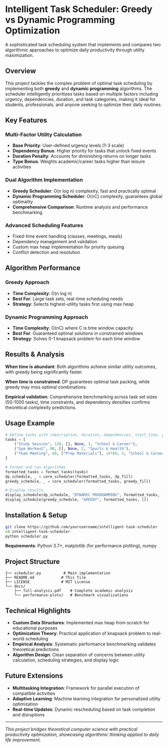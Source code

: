 # Intelligent Task Scheduler: Greedy vs Dynamic Programming Optimization

A sophisticated task scheduling system that implements and compares two algorithmic approaches to optimize daily productivity through utility maximization.

## Overview

This project tackles the complex problem of optimal task scheduling by implementing both **greedy** and **dynamic programming** algorithms. The scheduler intelligently prioritizes tasks based on multiple factors including urgency, dependencies, duration, and task categories, making it ideal for students, professionals, and anyone seeking to optimize their daily routines.

## Key Features

### Multi-Factor Utility Calculation
- **Base Priority**: User-defined urgency levels (1-3 scale)
- **Dependency Bonus**: Higher priority for tasks that unlock fixed events
- **Duration Penalty**: Accounts for diminishing returns on longer tasks
- **Type Bonus**: Weights academic/career tasks higher than leisure activities

### Dual Algorithm Implementation
- **Greedy Scheduler**: O(n log n) complexity, fast and practically optimal
- **Dynamic Programming Scheduler**: O(nC) complexity, guarantees global optimality
- **Comprehensive Comparison**: Runtime analysis and performance benchmarking

### Advanced Scheduling Features
- Fixed-time event handling (classes, meetings, meals)
- Dependency management and validation
- Custom max heap implementation for priority queuing
- Conflict detection and resolution

## Algorithm Performance

### Greedy Approach
- **Time Complexity**: O(n log n)
- **Best For**: Large task sets, real-time scheduling needs
- **Strategy**: Selects highest-utility tasks first using max heap

### Dynamic Programming Approach
- **Time Complexity**: O(nC) where C is time window capacity
- **Best For**: Guaranteed optimal solutions in constrained windows
- **Strategy**: Solves 0-1 knapsack problem for each time window

## Results & Analysis

**When time is abundant**: Both algorithms achieve similar utility outcomes, with greedy being significantly faster.

**When time is constrained**: DP guarantees optimal task packing, while greedy may miss optimal combinations.

**Empirical validation**: Comprehensive benchmarking across task set sizes (50-1000 tasks), time constraints, and dependency densities confirms theoretical complexity predictions.

## Usage Example

```python
# Define tasks with (description, duration, dependencies, start_time, priority, type)
tasks = [
    ("Study Session", 120, [], None, 3, "School & Career"),
    ("Gym Workout", 90, [], None, 2, "Sports & Health"),
    ("Team Meeting", 60, ["Prep Materials"], 14*60, 3, "School & Career"),
]

# Format and run algorithms
formatted_tasks = format_tasks(tasks)
dp_schedule, _ = core_scheduler(formatted_tasks, dp_fill)
greedy_schedule, _ = core_scheduler(formatted_tasks, greedy_fill)

# Display results
display_schedule(dp_schedule, "DYNAMIC PROGRAMMING", formatted_tasks, [])
display_schedule(greedy_schedule, "GREEDY", formatted_tasks, [])
```

## Installation & Setup

```bash
git clone https://github.com/yourusername/intelligent-task-scheduler
cd intelligent-task-scheduler
python scheduler.py
```

**Requirements**: Python 3.7+, matplotlib (for performance plotting), numpy

## Project Structure

```
├── scheduler.py          # Main implementation
├── README.md            # This file
├── LICENSE              # MIT License
└── docs/
    ├── full-analysis.pdf    # Complete academic analysis
    └── performance-plots/   # Benchmark visualizations
```

## Technical Highlights

- **Custom Data Structures**: Implemented max heap from scratch for educational purposes
- **Optimization Theory**: Practical application of knapsack problem to real-world scheduling
- **Empirical Analysis**: Systematic performance benchmarking validates theoretical predictions
- **Algorithm Design**: Clean separation of concerns between utility calculation, scheduling strategies, and display logic

## Future Extensions

- **Multitasking Integration**: Framework for parallel execution of compatible activities
- **Adaptive Learning**: Machine learning integration for personalized utility optimization
- **Real-time Updates**: Dynamic rescheduling based on task completion and disruptions

---

*This project bridges theoretical computer science with practical productivity optimization, showcasing algorithmic thinking applied to daily life improvement.*

